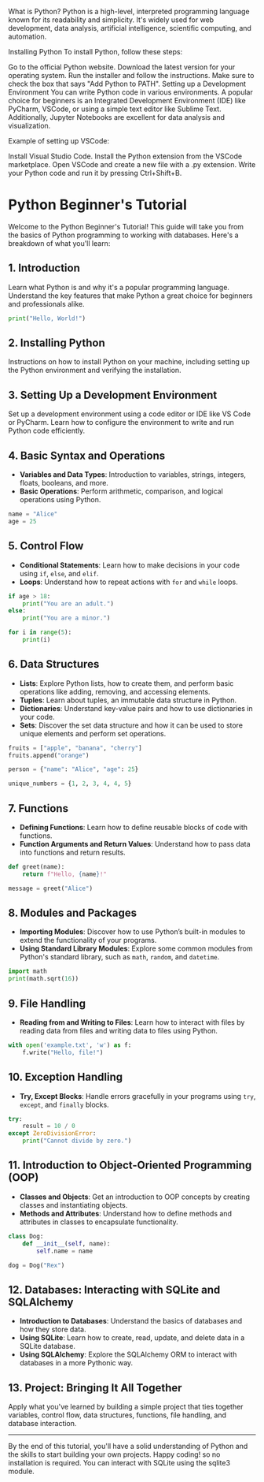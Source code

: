
What is Python?
Python is a high-level, interpreted programming language known for its readability and simplicity. It's widely used for web development, data analysis, artificial intelligence, scientific computing, and automation.

Installing Python
To install Python, follow these steps:

Go to the official Python website.
Download the latest version for your operating system.
Run the installer and follow the instructions. Make sure to check the box that says "Add Python to PATH".
Setting up a Development Environment
You can write Python code in various environments. A popular choice for beginners is an Integrated Development Environment (IDE) like PyCharm, VSCode, or using a simple text editor like Sublime Text. Additionally, Jupyter Notebooks are excellent for data analysis and visualization.

Example of setting up VSCode:

Install Visual Studio Code.
Install the Python extension from the VSCode marketplace.
Open VSCode and create a new file with a .py extension.
Write your Python code and run it by pressing Ctrl+Shift+B.
# Python Beginner's Tutorial

Welcome to the Python Beginner's Tutorial! This guide will take you from the basics of Python programming to working with databases. Here's a breakdown of what you'll learn:

## 1. Introduction
Learn what Python is and why it's a popular programming language. Understand the key features that make Python a great choice for beginners and professionals alike.
```python
print("Hello, World!")
```



## 2. Installing Python
Instructions on how to install Python on your machine, including setting up the Python environment and verifying the installation.

## 3. Setting Up a Development Environment
Set up a development environment using a code editor or IDE like VS Code or PyCharm. Learn how to configure the environment to write and run Python code efficiently.

## 4. Basic Syntax and Operations
- **Variables and Data Types**: Introduction to variables, strings, integers, floats, booleans, and more.
- **Basic Operations**: Perform arithmetic, comparison, and logical operations using Python.
```python
name = "Alice"
age = 25
```

## 5. Control Flow
- **Conditional Statements**: Learn how to make decisions in your code using `if`, `else`, and `elif`.
- **Loops**: Understand how to repeat actions with `for` and `while` loops.

```python
if age > 18:
    print("You are an adult.")
else:
    print("You are a minor.")

for i in range(5):
    print(i)
```

## 6. Data Structures
- **Lists**: Explore Python lists, how to create them, and perform basic operations like adding, removing, and accessing elements.
- **Tuples**: Learn about tuples, an immutable data structure in Python.
- **Dictionaries**: Understand key-value pairs and how to use dictionaries in your code.
- **Sets**: Discover the set data structure and how it can be used to store unique elements and perform set operations.

```python
fruits = ["apple", "banana", "cherry"]
fruits.append("orange")

person = {"name": "Alice", "age": 25}

unique_numbers = {1, 2, 3, 4, 4, 5}
```

## 7. Functions
- **Defining Functions**: Learn how to define reusable blocks of code with functions.
- **Function Arguments and Return Values**: Understand how to pass data into functions and return results.

```python
def greet(name):
    return f"Hello, {name}!"

message = greet("Alice")
```

## 8. Modules and Packages
- **Importing Modules**: Discover how to use Python’s built-in modules to extend the functionality of your programs.
- **Using Standard Library Modules**: Explore some common modules from Python's standard library, such as `math`, `random`, and `datetime`.

```python
import math
print(math.sqrt(16))
```

## 9. File Handling
- **Reading from and Writing to Files**: Learn how to interact with files by reading data from files and writing data to files using Python.

```python
with open('example.txt', 'w') as f:
    f.write("Hello, file!")
```

## 10. Exception Handling
- **Try, Except Blocks**: Handle errors gracefully in your programs using `try`, `except`, and `finally` blocks.

```python
try:
    result = 10 / 0
except ZeroDivisionError:
    print("Cannot divide by zero.")
```

## 11. Introduction to Object-Oriented Programming (OOP)
- **Classes and Objects**: Get an introduction to OOP concepts by creating classes and instantiating objects.
- **Methods and Attributes**: Understand how to define methods and attributes in classes to encapsulate functionality.

```python
class Dog:
    def __init__(self, name):
        self.name = name

dog = Dog("Rex")
```

## 12. Databases: Interacting with SQLite and SQLAlchemy
- **Introduction to Databases**: Understand the basics of databases and how they store data.
- **Using SQLite**: Learn how to create, read, update, and delete data in a SQLite database.
- **Using SQLAlchemy**: Explore the SQLAlchemy ORM to interact with databases in a more Pythonic way.

## 13. Project: Bringing It All Together
Apply what you've learned by building a simple project that ties together variables, control flow, data structures, functions, file handling, and database interaction.

---

By the end of this tutorial, you'll have a solid understanding of Python and the skills to start building your own projects. Happy coding!
so no installation is required. You can interact with SQLite using the sqlite3 module.